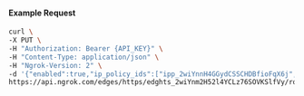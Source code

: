 <!-- Code generated for API Clients. DO NOT EDIT. -->

#### Example Request

```bash
curl \
-X PUT \
-H "Authorization: Bearer {API_KEY}" \
-H "Content-Type: application/json" \
-H "Ngrok-Version: 2" \
-d '{"enabled":true,"ip_policy_ids":["ipp_2wiYnnH4GGydCSSCHDBfioFqX6j","ipp_2wiYnrHUBqruPcTfamCqTUYOxie"]}' \
https://api.ngrok.com/edges/https/edghts_2wiYnm2H52l4YCLz76SOVKSlfVy/routes/edghtsrt_2wiYnnkQUZppdyOjzTYNAtuM7DA/ip_restriction
```
